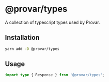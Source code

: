# @provar/types

A collection of typescript types used by Provar.

## Installation

```bash
yarn add -D @provar/types
```

## Usage

```ts
import type { Response } from '@provar/types';
```
